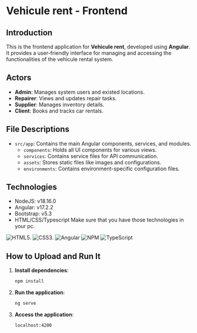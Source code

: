 # Vehicule rent - Frontend

## Introduction
This is the frontend application for **Vehicule rent**, developed using **Angular**. It provides a user-friendly interface for managing and accessing the functionalities of the vehicule rental system.

## Actors
- **Admin**: Manages system users and existed locations.
- **Repairer**: Views and updates repair tasks.
- **Supplier**: Manages inventory details.
- **Client**: Books and tracks car rentals.

## File Descriptions
- `src/app`: Contains the main Angular components, services, and modules.
  - `components`: Holds all UI components for various views.
  - `services`: Contains service files for API communication.
  - `assets`: Stores static files like images and configurations.
  - `environments`: Contains environment-specific configuration files.
 
## Technologies
- NodeJS: v18.16.0
- Angular: v17.2.2
- Bootstrap: v5.3
- HTML/CSS/Typescript
Make sure that you have those technologies in your pc.


![HTML5](https://img.shields.io/badge/html5-%23E34F26.svg?style=for-the-badge&logo=html5&logoColor=white). ![CSS3](https://img.shields.io/badge/css3-%231572B6.svg?style=for-the-badge&logo=css3&logoColor=white). ![Angular](https://img.shields.io/badge/angular-%23DD0031.svg?style=for-the-badge&logo=angular&logoColor=white) ![NPM](https://img.shields.io/badge/NPM-%23CB3837.svg?style=for-the-badge&logo=npm&logoColor=white) ![TypeScript](https://img.shields.io/badge/typescript-%23007ACC.svg?style=for-the-badge&logo=typescript&logoColor=white)

## How to Upload and Run It

1. **Install dependencies**:
   ```bash
   npm install

2. **Run the application**:
   ```bash
   ng serve

3. **Access the application**:
   ```bash
   localhost:4200
